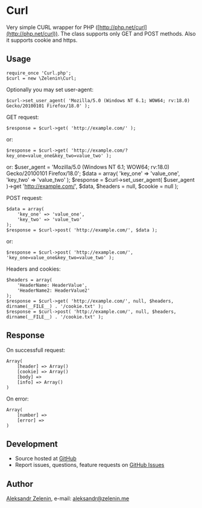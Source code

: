 # Curl

Very simple CURL wrapper for PHP ([http://php.net/curl](http://php.net/curl)). The class supports only GET and POST methods. Also it supports cookie and https.

## Usage

	require_once 'Curl.php';
	$curl = new \Zelenin\Curl;

Optionally you may set user-agent:

	$curl->set_user_agent( 'Mozilla/5.0 (Windows NT 6.1; WOW64; rv:18.0) Gecko/20100101 Firefox/18.0' );

GET request:

	$response = $curl->get( 'http://example.com/' );

or:

	$response = $curl->get( 'http://example.com/?key_one=value_one&key_two=value_two' );

or:
	$user_agent = 'Mozilla/5.0 (Windows NT 6.1; WOW64; rv:18.0) Gecko/20100101 Firefox/18.0';
	$data = array(
		'key_one' => 'value_one',
		'key_two' => 'value_two'
	);
	$response = $curl->set_user_agent( $user_agent )->get 'http://example.com/', $data, $headers = null, $cookie = null );

POST request:

	$data = array(
		'key_one' => 'value_one',
		'key_two' => 'value_two'
	);
	$response = $curl->post( 'http://example.com/', $data );

or:

	$response = $curl->post( 'http://example.com/', 'key_one=value_one&key_two=value_two' );

Headers and cookies:

	$headers = array(
		'HeaderName: HeaderValue',
		'HeaderName2: HeaderValue2'
	);
	$response = $curl->get( 'http://example.com/', null, $headers, dirname(__FILE__) . '/cookie.txt' );
	$response = $curl->post( 'http://example.com/', null, $headers, dirname(__FILE__) . '/cookie.txt' );


## Response

On successfull request:

	Array(
		[header] => Array()
		[cookie] => Array()
		[body] =>
		[info] => Array()
	)

On error:

	Array(
		[number] =>
		[error] =>
	)

## Development

- Source hosted at [GitHub](https://github.com/zelenin/curl)
- Report issues, questions, feature requests on [GitHub Issues](https://github.com/zelenin/curl/issues)

## Author

[Aleksandr Zelenin](https://github.com/zelenin/), e-mail: [aleksandr@zelenin.me](mailto:aleksandr@zelenin.me)